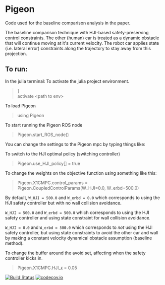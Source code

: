 # Pigeon

Code used for the baseline comparison analysis in the paper.

The baseline comparison technique with HJI-based safety-preserving control constraints.
The other (human) car is treated as a dynamic obstacle that will continue moving at it's current velocity. The robot car applies state (i.e. lateral error) constraints along the trajectory to stay away from this projection.


## To run:
In the julia terminal:
To activate the julia project environment.
> ]\
> activate <path to env\>

To load Pigeon
> using Pigeon

To start running the Pigeon ROS node
> Pigeon.start_ROS_node()



You can change the settings to the Pigeon mpc by typing things like:

To switch to the HJI optimal policy (switching controller)
> Pigeon.use_HJI_policy[] = true  

To change the weights on the objective function using something like this:
> Pigeon.X1CMPC.control_params = Pigeon.CoupledControlParams(W_HJI=0.0, W_erbd=500.0)

By default, `W_HJI = 500.0` and `W_erbd = 0.0` which corresponds to using the HJI safety controller but with no wall collision avoidance.

`W_HJI = 500.0` and `W_erbd = 500.0` which corresponds to using the HJI safety controller and using state constraint for wall collision avoidance.

`W_HJI = 0.0` and `W_erbd = 500.0` which corresponds to _not_ using the HJI safety controller, but using state constraints to avoid the other car and wall by making a constant velocity dynamical obstacle assumption (baseline method).

To change the buffer around the avoid set, affecting when the safety controller kicks in.
> Pigeon.X1CMPC.HJI_ϵ = 0.05






[![Build Status](https://travis-ci.org/schmrlng/Pigeon.jl.svg?branch=master)](https://travis-ci.org/schmrlng/Pigeon.jl)
[![codecov.io](http://codecov.io/github/schmrlng/Pigeon.jl/coverage.svg?branch=master)](http://codecov.io/github/schmrlng/Pigeon.jl?branch=master)
